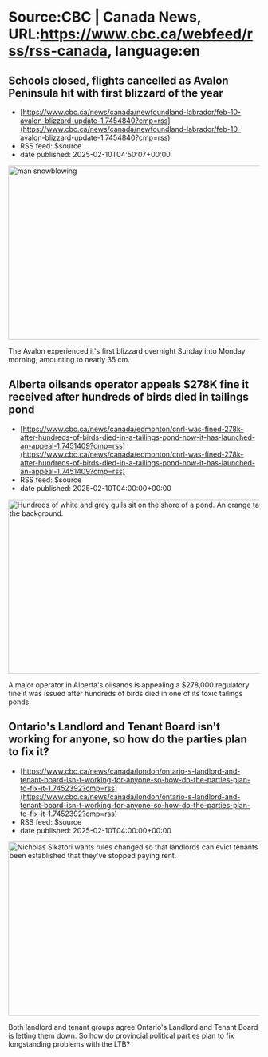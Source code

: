 # Source:CBC | Canada News, URL:https://www.cbc.ca/webfeed/rss/rss-canada, language:en

## Schools closed, flights cancelled as Avalon Peninsula hit with first blizzard of the year
 - [https://www.cbc.ca/news/canada/newfoundland-labrador/feb-10-avalon-blizzard-update-1.7454840?cmp=rss](https://www.cbc.ca/news/canada/newfoundland-labrador/feb-10-avalon-blizzard-update-1.7454840?cmp=rss)
 - RSS feed: $source
 - date published: 2025-02-10T04:50:07+00:00

<img src='https://i.cbc.ca/1.5434855.1739139325!/fileImage/httpImage/image.jpg_gen/derivatives/16x9_620/mount-pearl-blizzard-snow-blower.jpg' alt='man snowblowing' width='620' height='349' title='How do you know where to start with the snowblower? You&apos;ve got to start somewhere, like this intrepid snow clearer in Mount Pearl.'/><p>The Avalon experienced it's first blizzard overnight Sunday into Monday morning, amounting to nearly 35 cm.</p>

## Alberta oilsands operator appeals $278K fine it received after hundreds of birds died in tailings pond
 - [https://www.cbc.ca/news/canada/edmonton/cnrl-was-fined-278k-after-hundreds-of-birds-died-in-a-tailings-pond-now-it-has-launched-an-appeal-1.7451409?cmp=rss](https://www.cbc.ca/news/canada/edmonton/cnrl-was-fined-278k-after-hundreds-of-birds-died-in-a-tailings-pond-now-it-has-launched-an-appeal-1.7451409?cmp=rss)
 - RSS feed: $source
 - date published: 2025-02-10T04:00:00+00:00

<img src='https://i.cbc.ca/1.7451508.1738787927!/fileImage/httpImage/image.JPG_gen/derivatives/16x9_620/birds-tailings-pond-cnrl.JPG' alt='Hundreds of white and grey gulls sit on the shore of a pond. An orange tarp is visible in the background. ' width='620' height='349' title='A photo of the island from July 23, 2022 shows gulls congregating on the shoreline. Over the course of the spring and summer, hundreds of birds would die after touching down on the island. '/><p>A major operator in Alberta's oilsands is appealing a $278,000 regulatory fine it was issued after hundreds of birds died in one of its toxic tailings ponds. </p>

## Ontario's Landlord and Tenant Board isn't working for anyone, so how do the parties plan to fix it?
 - [https://www.cbc.ca/news/canada/london/ontario-s-landlord-and-tenant-board-isn-t-working-for-anyone-so-how-do-the-parties-plan-to-fix-it-1.7452392?cmp=rss](https://www.cbc.ca/news/canada/london/ontario-s-landlord-and-tenant-board-isn-t-working-for-anyone-so-how-do-the-parties-plan-to-fix-it-1.7452392?cmp=rss)
 - RSS feed: $source
 - date published: 2025-02-10T04:00:00+00:00

<img src='https://i.cbc.ca/1.7454925.1739157357!/fileImage/httpImage/image.JPG_gen/derivatives/16x9_620/nicholas-sikatori.JPG' alt='Nicholas Sikatori wants rules changed so that landlords can evict tenants quickly once it&apos;s been established that they&apos;ve stopped paying rent. ' width='620' height='349' title='Nicholas Sikatori wants rules changed so that landlords can evict tenants quickly once it&apos;s been established that they&apos;ve stopped paying rent. '/><p>Both landlord and tenant groups agree Ontario's Landlord and Tenant Board is letting them down. So how do provincial political parties plan to fix longstanding problems with the LTB?</p>

